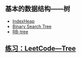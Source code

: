 ## 基本的数据结构——树

* [IndexHeap](https://github.com/steveLauwh/Data-Structures-And-Algorithms/tree/master/Tree/IndexHeap)
* [Binary Search Tree](https://github.com/steveLauwh/Data-Structures-And-Algorithms/tree/master/Tree/Binary%20Search%20Tree)
* [RB-tree](https://github.com/steveLauwh/Data-Structures-And-Algorithms/tree/master/Tree/RB-tree)

## [练习：LeetCode—Tree](https://github.com/steveLauwh/Data-Structures-And-Algorithms/tree/master/Tree/LeetCode-Tree)

